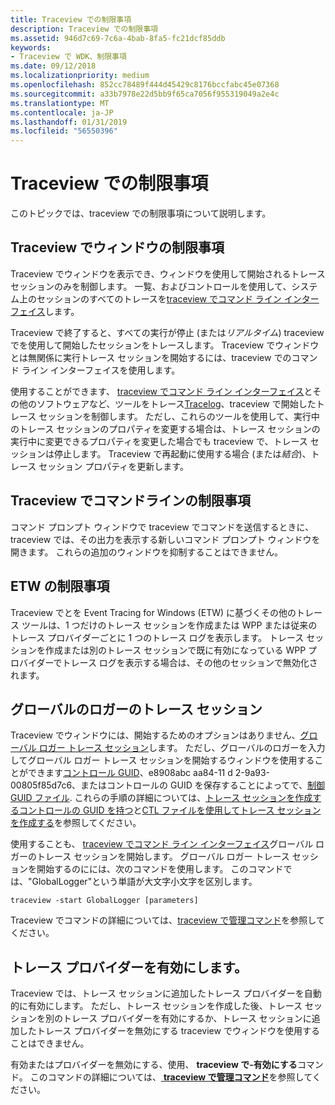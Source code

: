 ```yaml
---
title: Traceview での制限事項
description: Traceview での制限事項
ms.assetid: 946d7c69-7c6a-4bab-8fa5-fc21dcf85ddb
keywords:
- Traceview で WDK、制限事項
ms.date: 09/12/2018
ms.localizationpriority: medium
ms.openlocfilehash: 852cc78489f444d45429c8176bccfabc45e07368
ms.sourcegitcommit: a33b7978e22d5bb9f65ca7056f955319049a2e4c
ms.translationtype: MT
ms.contentlocale: ja-JP
ms.lasthandoff: 01/31/2019
ms.locfileid: "56550396"
---
```

# <a name="traceview-limitations"></a>Traceview での制限事項


このトピックでは、traceview での制限事項について説明します。

## <a name="traceview-window-limitations"></a>Traceview でウィンドウの制限事項

Traceview でウィンドウを表示でき、ウィンドウを使用して開始されるトレース セッションのみを制御します。 一覧、およびコントロールを使用して、システム上のセッションのすべてのトレースを[traceview でコマンド ライン インターフェイス](traceview-command-line-interface.md)します。

Traceview で終了すると、すべての実行が停止 (または*リアルタイム*) traceview でを使用して開始したセッションをトレースします。 Traceview でウィンドウとは無関係に実行トレース セッションを開始するには、traceview でのコマンド ライン インターフェイスを使用します。

使用することができます、 [traceview でコマンド ライン インターフェイス](traceview-command-line-interface.md)とその他のソフトウェアなど、ツールをトレース[Tracelog](tracelog.md)、traceview で開始したトレース セッションを制御します。 ただし、これらのツールを使用して、実行中のトレース セッションのプロパティを変更する場合は、トレース セッションの実行中に変更できるプロパティを変更した場合でも traceview で、トレース セッションは停止します。 Traceview で再起動に使用する場合 (または*結合*)、トレース セッション プロパティを更新します。

## <a name="traceview-command-line-limitations"></a>Traceview でコマンドラインの制限事項

コマンド プロンプト ウィンドウで traceview でコマンドを送信するときに、traceview では、その出力を表示する新しいコマンド プロンプト ウィンドウを開きます。 これらの追加のウィンドウを抑制することはできません。

## <a name="etw-limitations"></a>ETW の制限事項

Traceview でとを Event Tracing for Windows (ETW) に基づくその他のトレース ツールは、1 つだけのトレース セッションを作成または WPP または従来のトレース プロバイダーごとに 1 つのトレース ログを表示します。 トレース セッションを作成または別のトレース セッションで既に有効になっている WPP プロバイダーでトレース ログを表示する場合は、その他のセッションで無効化されます。

## <a name="global-logger-trace-sessions"></a>グローバルのロガーのトレース セッション

Traceview でウィンドウには、開始するためのオプションはありません、[グローバル ロガー トレース セッション](global-logger-trace-session.md)します。 ただし、グローバルのロガーを入力してグローバル ロガー トレース セッションを開始するウィンドウを使用することができます[コントロール GUID](control-guid.md)、e8908abc aa84-11 d 2-9a93-00805f85d7c6、またはコントロールの GUID を保存することによってで、[制御 GUID ファイル](control-guid-file.md). これらの手順の詳細については、[トレース セッションを作成するコントロールの GUID を持つ](creating-a-trace-session-with-a-control-guid.md)と[CTL ファイルを使用してトレース セッションを作成する](creating-a-trace-session-with-a-ctl-file.md)を参照してください。

使用することも、 [traceview でコマンド ライン インターフェイス](traceview-command-line-interface.md)グローバル ロガーのトレース セッションを開始します。 グローバル ロガー トレース セッションを開始するのにには、次のコマンドを使用します。 このコマンドでは、"GlobalLogger"という単語が大文字小文字を区別します。

```dos
traceview -start GlobalLogger [parameters]
```

Traceview でコマンドの詳細については、[traceview で管理コマンド](traceview-control-commands.md)を参照してください。

## <a name="enabling-trace-providers"></a>トレース プロバイダーを有効にします。

Traceview では、トレース セッションに追加したトレース プロバイダーを自動的に有効にします。 ただし、トレース セッションを作成した後、トレース セッションを別のトレース プロバイダーを有効にするか、トレース セッションに追加したトレース プロバイダーを無効にする traceview でウィンドウを使用することはできません。

有効またはプロバイダーを無効にする、使用、 **traceview で-有効にする**コマンド。 このコマンドの詳細については、[ **traceview で管理コマンド**](traceview-control-commands.md)を参照してください。
